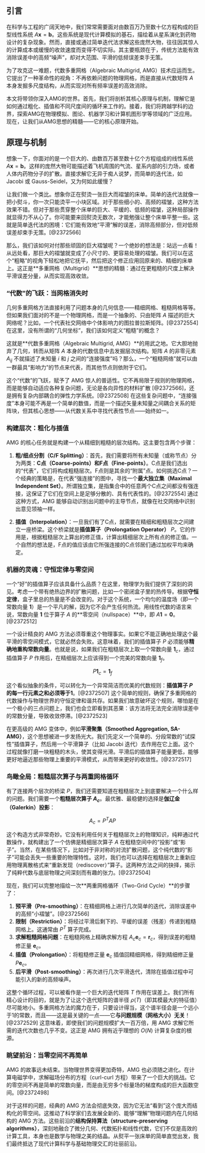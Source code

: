## 引言
在科学与工程的广阔天地中，我们常常需要面对由数百万乃至数十亿方程构成的巨型线性系统 $A\mathbf{x}=\mathbf{b}$。这些系统是现代计算模拟的基石，描绘着从星系演化到药物设计的复杂现象。然而，直接或通过简单迭代法求解这些庞然大物，往往因其惊人的计算成本或缓慢的收敛速度而变得不切实际。其主要瓶颈在于，传统方法能有效消除误差中的高频“噪声”，却对大范围、平滑的低频误差束手无策。

为了攻克这一难题，代数多重网格（Algebraic Multigrid, AMG）技术应运而生。它提出了一种革命性的视角：不再依赖问题的物理网格，而是直接从代数矩阵 $A$ 本身发掘多尺度结构，从而实现对所有频率误差的高效消除。

本文将带领你深入AMG的世界。首先，我们将剖析其核心原理与机制，理解它是如何通过粗化、插值和不同尺度间的循环来工作的。接着，我们将跨越学科的边界，探索AMG在物理模拟、图论、机器学习和计算机图形学等领域的广泛应用。现在，让我们从AMG思想的精髓——它的核心原理开始。

## 原理与机制

想象一下，你面对的是一个巨大的、由数百万甚至数十亿个方程组成的线性系统 $A\mathbf{x} = \mathbf{b}$。这样的庞然大物可能描述着飞机周围的气流、星系内部的引力场，或者人体内药物分子的扩散。直接求解它无异于痴人说梦，而简单的迭代法，如 Jacobi 或 Gauss-Seidel，又为何如此缓慢？

让我们做一个类比。想象你正在熨烫一张巨大而褶皱的床单。简单的迭代法就像一把小熨斗，你一次只能烫平一小块区域。对于那些细小的、高频的褶皱，这种方法效果不错。但对于那些贯穿整个床单的巨大、平缓的、低频的褶皱，这种局部操作就显得力不从心了。你可能要来回熨烫无数次，才能勉强让整个床单平整一些。这就是简单迭代法的困境：它们能有效地“平滑”解的误差，消除高频部分，但对低频误差却束手无策。[@2372566]

那么，我们该如何对付那些顽固的巨大褶皱呢？一个绝妙的想法是：站远一点看！从远处看，那巨大的褶皱就变成了小尺寸的、更容易处理的褶皱。我们可以在这个“粗略”的视角下轻松地把它抚平，然后把这个修正应用回原来的、精细的床单上。这正是**多重网格（Multigrid）**思想的精髓：通过在更粗糙的尺度上解决平滑误差分量，从而实现高效收敛。

### “代数”的飞跃：当网格消失时

几何多重网格方法直接利用了问题本身的几何信息——精细网格、粗糙网格等等。但如果我们面对的不是一个物理网格，而是一个抽象的、只由矩阵 $A$ 描述的巨大网络呢？比如，一个代表社交网络中个体影响力的图拉普拉斯矩阵。[@2372554] 在这里，没有所谓的“几何坐标”，我们该如何定义“粗糙”的概念？

这就是**代数多重网格（Algebraic Multigrid, AMG）**的用武之地。它大胆地抛弃了几何，转而从矩阵 $A$ 本身的代数信息中去发掘层次结构。矩阵 $A$ 的非零元素 $A_{ij}$ 不就描述了未知量 $i$ 和 $j$ 之间的“连接强度”吗？那么，一个“粗糙网络”就可以由一群最具“影响力”的节点来代表，而其他节点则依附于它们。

这个“代数”的飞跃，赋予了 AMG 惊人的普适性。它不再局限于规则的物理网格，而是能够自动适应各种复杂问题，无论是各向异性的材料扩散 [@2372566]，还是拥有复杂内部耦合的弹性力学系统。[@2372508] 在这些复杂问题中，“连接强度”本身可能不再是一个简单的数值，而是一个描述矢量未知量之间耦合关系的矩阵块，但其核心思想——从代数关系中寻找代表性节点——始终如一。

### 构建层次：粗化与插值

AMG 的核心任务就是构建一个从精细到粗糙的层次结构。这主要包含两个步骤：

1.  **粗/细点分割（C/F Splitting）**：首先，我们需要将所有未知量（或称节点）分为两类：**C点（Coarse-points）**和**F点（Fine-points）**。C点是我们选出的“代表”，它们将构成粗糙层次。F点则是其余的“附属”点。如何挑选C点？一个经典的策略是，在代表“强连接”的图中，寻找一个**最大独立集（Maximal Independent Set）**。所谓独立集，是指集合中的任意两个C点之间都没有强连接，这保证了它们在空间上是足够分散的、具有代表性的。[@2372554] 通过这种方式，AMG 能够自动识别出问题中的主导节点，就像在社交网络中识别出意见领袖一样。

2.  **插值（Interpolation）**：一旦我们有了C点，就需要在精细和粗糙层次之间建立一座桥梁。这个桥梁就是**插值算子（Prolongation Operator）** $P$。它的作用是，根据粗糙层次上算出的修正值，计算出精细层次上所有点的修正值。一个自然的想法是，F点的值应该由它所强连接的C点邻居们通过加权平均来确定。

### 机器的灵魂：守恒定律与零空间

一个“好”的插值算子应该具备什么品质？在这里，物理学为我们提供了深刻的洞见。考虑一个带有绝热边界的扩散问题，比如一个密闭盒子里的热传导。根据**守恒定律**，盒子里总的热量是不会改变的。对于这个系统，一个均匀的温度场（即一个常数向量 $\mathbf{1}$）是一个平凡的解，因为它不会产生任何热流。用线性代数的语言来说，常数向量 $\mathbf{1}$ 位于算子 $A$ 的**零空间（nullspace）**中，即 $A\mathbf{1} = \mathbf{0}$。[@2372512]

一个设计精良的 AMG 方法必须尊重这个物理事实。如果它不能正确地处理这个最平滑的零空间模式，它就必然会失败。这意味着，我们的插值算子 $P$ 必须能够**精确地重构常数向量**。也就是说，如果我们在粗糙层次上取一个常数向量 $\mathbf{1}_c$，通过插值算子 $P$ 作用后，在精细层次上应该得到一个完美的常数向量 $\mathbf{1}_f$。

$$
P \mathbf{1}_c = \mathbf{1}_f
$$

这个看似抽象的条件，可以转化为一个异常简洁而优美的代数规则：**插值算子 $P$ 的每一行元素之和必须等于1**。[@2372507] 这个简单的规则，确保了多重网格的代数操作与物理世界的守恒定律和谐共存。如果我们故意破坏这个规则，哪怕是在一个极小的三点问题上，我们也会立即看到其恶果：该方法将无法完全消除误差中的常数分量，导致收敛停滞。[@2372523]

在更高级的 AMG 变体中，例如**平滑聚集（Smoothed Aggregation, SA-AMG）**，这个思想被进一步发扬光大。我们先定义一个简单的、分段常数的“试探性”插值算子，然后用一个平滑算子（比如 Jacobi 迭代）去作用在它上面。这个过程就像打磨一块粗糙的木头，使其变得光滑。平滑后的插值算子能量更低，能够更好地逼近那些物理上重要的平滑模式，从而带来更好的收敛性。[@2372517]

### 鸟瞰全局：粗糙层次算子与两重网格循环

有了连接两个层次的桥梁 $P$，我们还需要知道在粗糙层次上到底要解决一个什么样的问题。我们需要一个**粗糙层次算子 $A_c$**。最优雅、最稳健的选择是**伽辽金（Galerkin）投影**：

$$
A_c = P^T A P
$$

这个构造方式非常奇妙。它没有利用任何关于粗糙层次上的物理知识，纯粹通过代数操作，就构建出了一个仿佛是精细层次算子 $A$ 在粗糙空间中的“投影”或“影子”。当然，在某些情况下，比如对于非对称的对流扩散问题，这个纯代数的“影子”可能会丢失一些重要的物理特性。这时，我们也可以选择在粗糙层次上重新应用物理离散格式来“重新发现（rediscover）”算子。这两种方法之间的抉择，揭示了纯粹代数与底层物理之间深刻而有趣的张力。[@2372504]

现在，我们可以完整地描绘一次**两重网格循环（Two-Grid Cycle）**的步骤了：

1.  **预平滑（Pre-smoothing）**：在精细网格上进行几次简单的迭代，消除误差中的高频“小褶皱”。[@2372566]
2.  **限制（Restriction）**：将经过平滑后剩下的、平缓的误差（残差）传递到粗糙网格上。这通常由 $P^T$ 算子完成。
3.  **求解粗糙网格问题**：在粗糙网格上精确求解方程 $A_c \mathbf{e}_c = \mathbf{r}_c$，得到误差的粗糙修正量 $\mathbf{e}_c$。
4.  **插值（Prolongation）**：将粗糙修正量 $\mathbf{e}_c$ 插值回精细网格，得到精细修正量 $P \mathbf{e}_c$。
5.  **后平滑（Post-smoothing）**：再次进行几次平滑迭代，清除在插值过程中可能引入的新的高频噪声。

这整个循环过程，可以被看作是一个巨大的迭代矩阵 $T$ 作用在误差上。我们所有精心设计的目的，就是为了让这个迭代矩阵的谱半径 $\rho(T)$（即其模最大的特征值）尽可能地小。多重网格方法的魔力在于，只要设计得当，这个谱半径会是一个远小于1的常数，而且——这是最关键的一点——它**与问题规模（网格大小）无关**！[@2372529] 这意味着，即使我们的问题规模扩大一百万倍，用 AMG 求解它所需的迭代次数也几乎不变。这正是 AMG 拥有近乎理想的 $O(N)$ 计算复杂度的根源。

### 眺望前沿：当零空间不再简单

AMG 的故事远未结束。当物理世界变得更加奇特，AMG 也必须随之进化。在计算电磁学中，求解磁场分布的方程（curl-curl 方程）带来了一个巨大的挑战。它的零空间不再是简单的常数向量，而是由无穷多个标量场的梯度构成的巨大函数空间。[@2372498]

对于这样的问题，经典的 AMG 方法会彻底失效，因为它无法“看到”这个庞大而结构化的零空间。这推动了科学家们去发展全新的、能够“理解”物理问题内在几何结构的 AMG 方法。这些前沿的**结构保持算法（structure-preserving algorithms）**，深刻地融合了微分几何、代数拓扑和线性代数，它们不仅是高效的计算工具，本身也是数学与物理之美的结晶。从熨平一张床单的简单直觉出发，我们最终抵达了现代计算科学与基础物理交汇的壮丽前沿。
